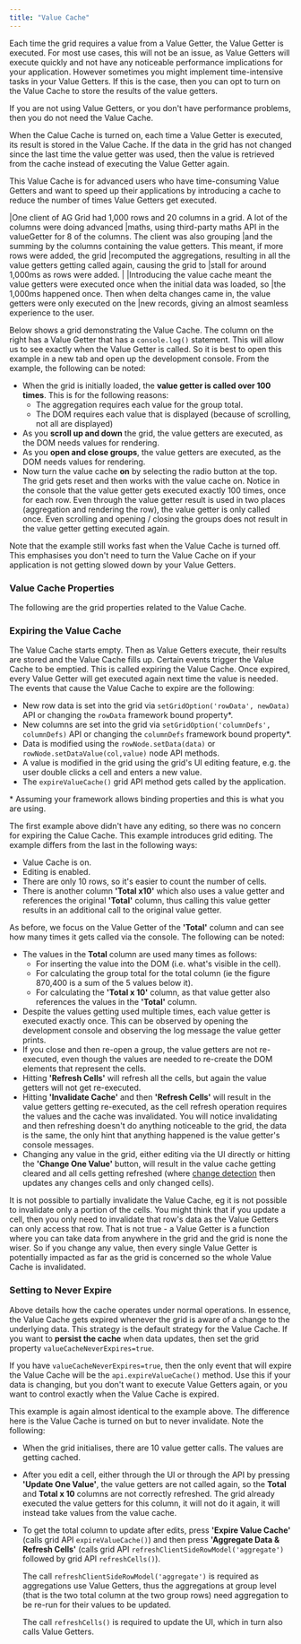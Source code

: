 ```yaml
---
title: "Value Cache"
---
```


Each time the grid requires a value from a Value Getter, the Value Getter is executed. For most use cases, this will not be an issue, as Value Getters will execute quickly and not have any noticeable performance implications for your application. However sometimes you might implement time-intensive tasks in your Value Getters. If this is the case, then you can opt to turn on the Value Cache to store the results of the value getters.

If you are not using Value Getters, or you don't have performance problems, then you do not need the Value Cache.

When the Calue Cache is turned on, each time a Value Getter is executed, its result is stored in the Value Cache. If the data in the grid has not changed since the last time the value getter was used, then the value is retrieved from the cache instead of executing the Value Getter again.

This Value Cache is for advanced users who have time-consuming Value Getters and want to speed up their applications by introducing a cache to reduce the number of times Value Getters get executed.

<note>
|One client of AG Grid had 1,000 rows and 20 columns in a grid. A lot of the columns were doing advanced
|maths, using third-party maths API in the valueGetter for 8 of the columns. The client was also grouping
|and the summing by the columns containing the value getters. This meant, if more rows were added, the grid
|recomputed the aggregations, resulting in all the value getters getting called again, causing the grid to
|stall for around 1,000ms as rows were added.
|
|Introducing the value cache meant the value getters were executed once when the initial data was loaded, so
|the 1,000ms happened once. Then when delta changes came in, the value getters were only executed on the
|new records, giving an almost seamless experience to the user.
</note>

Below shows a grid demonstrating the Value Cache. The column on the right has a Value Getter
that has a `console.log()` statement. This will allow us to see exactly when the Value Getter is called. So it is best to open this example in a new tab and open up the development console. From the example, the following can be noted:

- When the grid is initially loaded, the **value getter is called over 100 times**. This is for the following reasons:
    - The aggregation requires each value for the group total.
    - The DOM requires each value that is displayed (because of scrolling, not all are displayed)
- As you **scroll up and down** the grid, the value getters are executed, as the DOM needs values for rendering.
- As you **open and close groups**, the value getters are executed, as the DOM needs values for rendering.
- Now turn the value cache **on** by selecting the radio button at the top. The grid gets reset and then works with the value cache on. Notice in the console that the value getter gets executed exactly 100 times, once for each row. Even through the value getter result is used in two places (aggregation and rendering the row), the value getter is only called once. Even scrolling and opening / closing the groups does not result in the value getter getting executed again.

<grid-example title='Value Cache' name='value-cache' type='typescript' options='{ "enterprise": true, "modules": ["clientside", "rowgrouping"]  }'></grid-example>

<note>
Note that the example still works fast when the Value Cache is turned off. This emphasises you don't need to turn the Value Cache on if your application is not getting slowed down by your Value Getters.
</note>

### Value Cache Properties

The following are the grid properties related to the Value Cache.

<api-documentation source='grid-options/properties.json' section="miscellaneous" names='["valueCache", "valueCacheNeverExpires"]'></api-documentation>

### Expiring the Value Cache

The Value Cache starts empty. Then as Value Getters execute, their results are stored and the Value Cache fills up. Certain events trigger the Value Cache to be emptied. This is called expiring the Value Cache. Once expired, every Value Getter will get executed again next time the value is needed. The events that cause the Value Cache to expire are the following:

- New row data is set into the grid via `setGridOption('rowData', newData)` API or changing the `rowData` framework bound property*.
- New columns are set into the grid via `setGridOption('columnDefs', columnDefs)` API or changing the `columnDefs` framework bound property*.
- Data is modified using the `rowNode.setData(data)` or `rowNode.setDataValue(col,value)` node API methods.
- A value is modified in the grid using the grid's UI editing feature, e.g. the user double clicks a cell and enters a new value.
- The `expireValueCache()` grid API method gets called by the application.

<note>
* Assuming your framework allows binding properties and this is what you are using.
</note>

The first example above didn't have any editing, so there was no concern for expiring the Calue Cache. This example introduces grid editing. The example differs from the last in the following ways:

- Value Cache is on.
- Editing is enabled.
- There are only 10 rows, so it's easier to count the number of cells.
- There is another column **'Total x10'** which also uses a value getter and references the original **'Total'** column, thus calling this value getter results in an additional call to the original value getter.

As before, we focus on the Value Getter of the **'Total'** column and can see how many times it gets called via the console. The following can be noted:

- The values in the **Total** column are used many times as follows:
    - For inserting the value into the DOM (i.e. what's visible in the cell).
    - For calculating the group total for the total column (ie the figure 870,400 is a sum of the 5 values below it).
    - For calculating the **'Total x 10'** column, as that value getter also references the values in the **'Total'** column.
- Despite the values getting used multiple times, each value getter is executed exactly once. This can be observed by opening the development console and observing the log message the value getter prints.
- If you close and then re-open a group, the value getters are not re-executed, even though the values are needed to re-create the DOM elements that represent the cells.
- Hitting **'Refresh Cells'** will refresh all the cells, but again the value getters will not get re-executed.
- Hitting **'Invalidate Cache'** and then **'Refresh Cells'** will result in the value getters getting re-executed, as the cell refresh operation requires the values and the cache was invalidated. You will notice invalidating and then refreshing doesn't do anything noticeable to the grid, the data is the same, the only hint that anything happened is the value getter's console messages.
- Changing any value in the grid, either editing via the UI directly or hitting the **'Change One Value'** button, will result in the value cache getting cleared and all cells getting refreshed (where [change detection](/change-detection/) then updates any changes cells and only changed cells).

<grid-example title='Expiring Cache through Editing' name='expiring-through-editing' type='generated' options='{ "enterprise": true, "modules": ["clientside", "rowgrouping"]  }'></grid-example>

<note>
It is not possible to partially invalidate the Value Cache, eg it is not possible to invalidate only a
portion of the cells. You might think that if you update a cell, then you only need to invalidate
that row's data as the Value Getters can only access that row. That is not true - a Value Getter
is a function where you can take data from anywhere in the grid and the grid is none the wiser.
So if you change any value, then every single Value Getter is potentially impacted as far as the grid
is concerned so the whole Value Cache is invalidated.
</note>

### Setting to Never Expire

Above details how the cache operates under normal operations. In essence, the Value Cache gets expired whenever the grid is aware of a change to the underlying data. This strategy is the default strategy for the Value Cache. If you want to **persist the cache** when data updates, then set the grid property `valueCacheNeverExpires=true`.

If you have `valueCacheNeverExpires=true`, then the only event that will expire the Value Cache will be the `api.expireValueCache()` method. Use this if your data is changing, but you don't want to execute Value Getters again, or you want to control exactly when the Value Cache is expired.

This example is again almost identical to the example above. The difference here is the Value Cache is turned on but
to never invalidate. Note the following:

- When the grid initialises, there are 10 value getter calls. The values are getting cached.

- After you edit a cell, either through the UI or through the API by pressing **'Update One Value'**,
  the value getters are not called again, so the **Total** and **Total x 10** columns are not correctly refreshed.
  The grid already executed the value getters for this column, it will not do it again,
  it will instead take values from the value cache.

- To get the total column to update after edits, press **'Expire Value Cache'**
  (calls grid API `expireValueCache()`) and then press **'Aggregate Data & Refresh Cells'**
  (calls grid API `refreshClientSideRowModel('aggregate')` followed by grid API `refreshCells()`).

  The call `refreshClientSideRowModel('aggregate')` is required as aggregations use Value Getters,
  thus the aggregations at group level (that is the two total column at the two group rows) need aggregation
  to be re-run for their values to be updated.

  The call `refreshCells()` is required to update the UI, which
  in turn also calls Value Getters.

<grid-example title='Never expire Value change' name='never-expire' type='generated' options='{ "enterprise": true, "exampleHeight": 610, "modules": ["clientside", "rowgrouping"] }'></grid-example>
